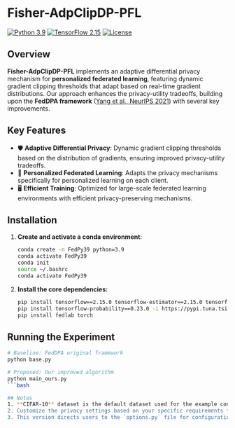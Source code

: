 # Fisher-AdpClipDP-PFL

[![Python 3.9](https://img.shields.io/badge/python-3.9-blue.svg)](https://www.python.org/downloads/release/python-390/)
[![TensorFlow 2.15](https://img.shields.io/badge/TensorFlow-2.15-FF6F00.svg)](https://www.tensorflow.org/)
[![License](https://img.shields.io/badge/license-MIT-blue.svg)](LICENSE)

## Overview
**Fisher-AdpClipDP-PFL** implements an adaptive differential privacy mechanism for **personalized federated learning**, featuring dynamic gradient clipping thresholds that adapt based on real-time gradient distributions. Our approach enhances the privacy-utility tradeoffs, building upon the **FedDPA framework** ([Yang et al., NeurIPS 2021](https://arxiv.org/abs/2107.09645)) with several key improvements.

## Key Features
- 🛡️ **Adaptive Differential Privacy**: Dynamic gradient clipping thresholds based on the distribution of gradients, ensuring improved privacy-utility tradeoffs.
- 🧠 **Personalized Federated Learning**: Adapts the privacy mechanisms specifically for personalized learning on each client.
- 🖥️ **Efficient Training**: Optimized for large-scale federated learning environments with efficient privacy-preserving mechanisms.

## Installation

1. **Create and activate a conda environment**:
   ```bash
   conda create -n FedPy39 python=3.9
   conda activate FedPy39
   conda init
   source ~/.bashrc
   conda activate FedPy39
2. **Install the core dependencies:**
    ```bash
    pip install tensorflow==2.15.0 tensorflow-estimator==2.15.0 tensorflow-privacy==0.8.11 -i https://pypi.tuna.tsinghua.edu.cn/simple
    pip install tensorflow-probability==0.23.0 -i https://pypi.tuna.tsinghua.edu.cn/simple
    pip install fedlab torch

## Running the Experiment
```bash
# Baseline: FedDPA original framework
python base.py

# Proposed: Our improved algorithm
python main_ours.py
```bash

## Notes
1. **CIFAR-10** dataset is the default dataset used for the example configuration. Modify the dataset option in `dataset` if you're using a different dataset.
2. Customize the privacy settings based on your specific requirements for `epsilon`, `delta`, `clipping bounds`,`noise multipliers` and `dir_alpha`.
3. This version directs users to the `options.py` file for configuration details and highlights the key parameters to focus on.



